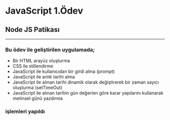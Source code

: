 # JavaScript 1.Ödev
## Node JS Patikası
<hr>

### Bu ödev ile geliştirilen uygulamada;
<ul>
    <li>Bir HTML arayüz oluşturma</li>
    <li>CSS ile stillendirme</li>
    <li>JavaScript ile kullanıcıdan bir girdi alma (prompt)</li>
    <li>JavaScript ile anlık tarihi alma</li>
    <li>JavaScript ile alınan tarihi dinamik olarak değiştirerek bir zaman sayıcı oluşturma (setTimeOut)</li>
    <li>JavaScript ile alınan tarihin gün değerien göre karar yapılarını kullanarak metinsel günü yazdırma</li>
</ul>

### işlemleri yapıldı